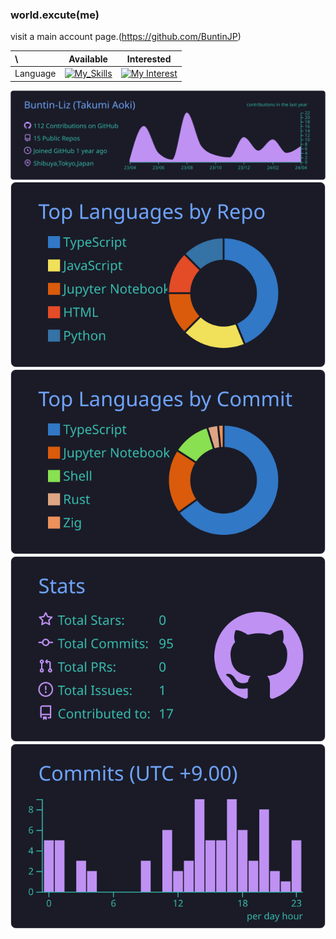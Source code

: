 ### world.excute(me)

visit a main account page.(https://github.com/BuntinJP)

| \                       |                                                         Available                                                          |                                   Interested                                                                          |
| :---------------------- | :------------------------------------------------------------------------------------------------------------------------: | :-------------------------------------------------------------------------------------------------------------------: |
| Language                |    [![My_Skills](https://skillicons.dev/icons?i=ts,js,py,rust)]([https://buntin.xyz](https://github.com/BuntinJP))         | [![My Interest](https://skillicons.dev/icons?i=zig,swift,kotlin,cs,julia,lisp)](https://github.com/BuntinJP)         |

[![](https://raw.githubusercontent.com/Buntin-Liz/Buntin-Liz/main/profile-summary-card-output/tokyonight/0-profile-details.svg)](https://github.com/vn7n24fzkq/github-profile-summary-cards)
[![](https://raw.githubusercontent.com/Buntin-Liz/Buntin-Liz/main/profile-summary-card-output/tokyonight/1-repos-per-language.svg)](https://github.com/vn7n24fzkq/github-profile-summary-cards) [![](https://raw.githubusercontent.com/Buntin-Liz/Buntin-Liz/main/profile-summary-card-output/tokyonight/2-most-commit-language.svg)](https://github.com/vn7n24fzkq/github-profile-summary-cards)
[![](https://raw.githubusercontent.com/Buntin-Liz/Buntin-Liz/main/profile-summary-card-output/tokyonight/3-stats.svg)](https://github.com/vn7n24fzkq/github-profile-summary-cards) [![](https://raw.githubusercontent.com/Buntin-Liz/Buntin-Liz/main/profile-summary-card-output/tokyonight/4-productive-time.svg)](https://github.com/vn7n24fzkq/github-profile-summary-cards)

